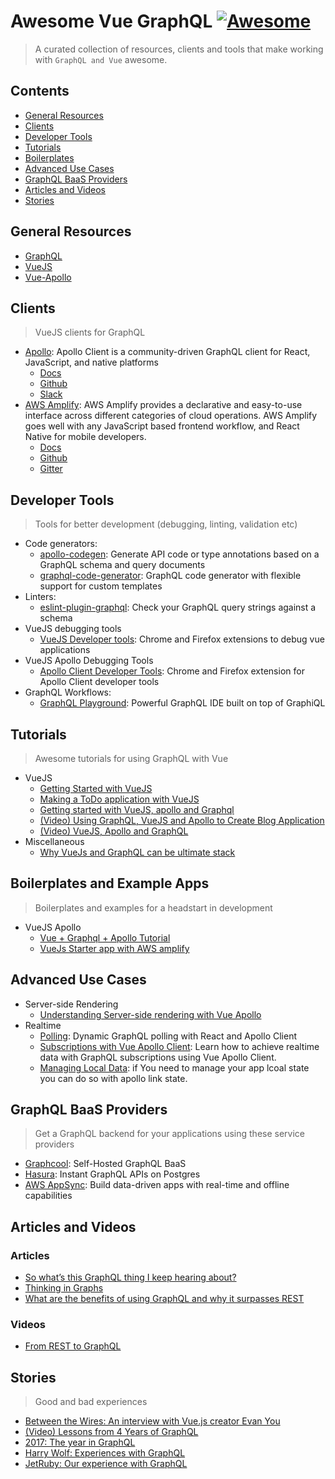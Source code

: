 # Awesome Vue GraphQL [![Awesome](https://cdn.rawgit.com/sindresorhus/awesome/d7305f38d29fed78fa85652e3a63e154dd8e8829/media/badge.svg)](https://github.com/sindresorhus/awesome)

> A curated collection of resources, clients and tools that make working with `GraphQL and Vue` awesome.

## Contents

- [General Resources](#general-resources)
- [Clients](#clients)
- [Developer Tools](#developer-tools)
- [Tutorials](#tutorials)
- [Boilerplates](#boilerplates-and-example-apps)
- [Advanced Use Cases](#advanced-use-cases)
- [GraphQL BaaS Providers](#graphql-baas-providers)
- [Articles and Videos](#articles-and-videos)
- [Stories](#stories)

## General Resources

- [GraphQL](http://graphql.org/learn/)
- [VueJS](https://vuejs.org/v2/guide/#Getting-Started)
- [Vue-Apollo](https://akryum.github.io/vue-apollo/)


## Clients

> VueJS clients for GraphQL

- [Apollo](https://www.apollographql.com/): Apollo Client is a community-driven GraphQL client for React, JavaScript, and native platforms
  - [Docs](https://www.apollographql.com/docs/react/)
  - [Github](https://github.com/apollographql)
  - [Slack](https://www.apollographql.com/slack)
- [AWS Amplify](https://aws-amplify.github.io): AWS Amplify provides a declarative and easy-to-use interface across different categories of cloud operations. AWS Amplify goes well with any JavaScript based frontend workflow, and React Native for mobile developers.
  - [Docs](https://aws-amplify.github.io/docs/js/vue)
  - [Github](https://github.com/aws-amplify/amplify-js)
  - [Gitter](https://gitter.im/AWS-Amplify/Lobby)

## Developer Tools

> Tools for better development (debugging, linting, validation etc)

- Code generators:
  - [apollo-codegen](https://github.com/apollographql/apollo-codegen): Generate API code or type annotations based on a GraphQL schema and query documents
  - [graphql-code-generator](https://github.com/dotansimha/graphql-code-generator): GraphQL code generator with flexible support for custom templates
- Linters:
  - [eslint-plugin-graphql](https://github.com/apollographql/eslint-plugin-graphql): Check your GraphQL query strings against a schema
- VueJS debugging tools
  - [VueJS Developer tools](https://github.com/vuejs/vue-devtools): Chrome and Firefox extensions to debug vue applications
- VueJS Apollo Debugging Tools
  - [Apollo Client Developer Tools](https://github.com/apollographql/apollo-client-devtools#apollo-client-devtools): Chrome and Firefox extension for Apollo Client developer tools
- GraphQL Workflows:
  - [GraphQL Playground](https://github.com/graphcool/graphql-playground): Powerful GraphQL IDE built on top of GraphiQL

## Tutorials

> Awesome tutorials for using GraphQL with Vue
- VueJS
  - [Getting Started with VueJS](https://medium.freecodecamp.org/a-quick-introduction-to-vue-js-72937ee8880d)
  - [Making a ToDo application with VueJS](https://scotch.io/tutorials/build-a-to-do-app-with-vue-js-2)
  - [Getting started with VueJS, apollo and Graphql](https://www.howtographql.com/vue-apollo/0-introduction/)
  - [(Video) Using GraphQL, VueJS and Apollo to Create Blog Application](https://youtu.be/N49R1gifUqs)
  - [(Video) VueJS, Apollo and GraphQL](https://www.howtographql.com/vue-apollo/0-introduction/)
- Miscellaneous
  - [Why VueJs and GraphQL can be ultimate stack](https://youtu.be/nq5q_gOOimA)

## Boilerplates and Example Apps

> Boilerplates and examples for a headstart in development

- VueJS Apollo
  - [Vue + Graphql + Apollo Tutorial](https://github.com/graphql-boilerplates/vue-fullstack-graphql)
  - [VueJs Starter app with AWS amplify](https://github.com/aws-samples/aws-amplify-vue)

## Advanced Use Cases

- Server-side Rendering
  - [Understanding Server-side rendering with Vue Apollo](https://akryum.github.io/vue-apollo/guide/ssr.html)
- Realtime
  - [Polling](https://dev-blog.apollodata.com/dynamic-graphql-polling-with-react-and-apollo-client-fb36e390d250): Dynamic GraphQL polling with React and Apollo Client
  - [Subscriptions with Vue Apollo Client](https://akryum.github.io/vue-apollo/guide/apollo/subscriptions.html#setup): Learn how to achieve realtime data with GraphQL subscriptions using Vue Apollo Client.
  - [Managing Local Data](https://github.com/apollographql/apollo-link-state): if You need to manage your app lcoal state you can do so with apollo link state.

## GraphQL BaaS Providers

> Get a GraphQL backend for your applications using these service providers

- [Graphcool](https://www.graph.cool): Self-Hosted GraphQL BaaS
- [Hasura](https://hasura.io): Instant GraphQL APIs on Postgres
- [AWS AppSync](https://aws.amazon.com/appsync/): Build data-driven apps with real-time and offline capabilities

## Articles and Videos

### Articles

- [So what’s this GraphQL thing I keep hearing about?](https://medium.freecodecamp.org/so-whats-this-graphql-thing-i-keep-hearing-about-baf4d36c20cf)
- [Thinking in Graphs](http://graphql.org/learn/thinking-in-graphs/)
- [What are the benefits of using GraphQL and why it surpasses REST](https://blog.hellocomet.co/graphql-benefits-api/)

### Videos

- [From REST to GraphQL](https://www.youtube.com/watch?v=ntBU5UXGbM8)

## Stories

> Good and bad experiences

- [Between the Wires: An interview with Vue.js creator Evan You](https://medium.freecodecamp.org/between-the-wires-an-interview-with-vue-js-creator-evan-you-e383cbf57cc4/)
- [(Video) Lessons from 4 Years of GraphQL](https://www.youtube.com/watch?v=zVNrqo9XGOs)
- [2017: The year in GraphQL](https://dev-blog.apollodata.com/2017-the-year-in-graphql-124a050d04c6)
- [Harry Wolf: Experiences with GraphQL](http://hswolff.com/blog/experiences-with-graphql/)
- [JetRuby: Our experience with GraphQL](https://expertise.jetruby.com/our-experience-with-node-js-react-graphql-c40007ad4373)

